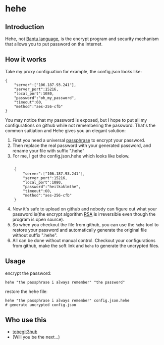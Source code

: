 # hehe

## Introduction
Hehe, not [Bantu language](http://en.wikipedia.org/wiki/Hehe_language), is the encrypt program and security mechanism that allows you to put password on the Internet.

## How it works
Take my proxy configuation for example, the config.json looks like:

    {
        "server":["106.187.93.241"],
        "server_port":15216,
        "local_port":1080,
        "password":"oh_my_password",
        "timeout":60,
        "method":"aes-256-cfb"
    }
	
You may notice that my password is exposed, but I hope to put all my configurations on github while not remembering the password. That's the common suitiation and Hehe gives you an elegant solution:

1. First you need a universal [passphrase](http://en.wikipedia.org/wiki/Passphrase) to encrypt your password.
2. Then replace the real password with your generated password, and rename your file with suffix ".hehe"
3. For me, I get the config.json.hehe which looks like below.
<pre><code>
    {
        "server":["106.187.93.241"],
        "server_port":15216,
        "local_port":1080,
        "password":"heilkaklmthe",
        "timeout":60,
        "method":"aes-256-cfb"
    }
</code></pre>	
4. Now it's safe to upload on github and nobody can figure out what your password is(the encrypt algorithm [RSA](http://en.wikipedia.org/wiki/RSA_(algorithm)) is irreversible even though the program is open source).
5. So when you checkout the file from github, you can use the `hehe` tool to restore your password and automatically generate the original file without suffix ".hehe".
6. All can be done without manual control. Checkout your configurations from github, make the soft link and `hehe` to generate the uncrypted files.

## Usage
encrypt the password:

    hehe "the passphrase i always remember" "the password"

restore the hehe file:

    hehe "the passphrase i always remember" config.json.hehe
	# generate uncrypted config.json
						
## Who use this
* [tobegit3hub](https://github.com/tobegit3hub)
* (Will you be the next...)
